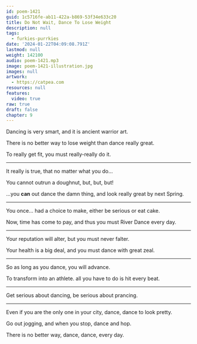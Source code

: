 ```yaml
---
id: poem-1421
guid: 1c5716fe-ab11-422a-b869-53f34e633c20
title: Do Not Wait, Dance To Lose Weight
description: null
tags:
  - furkies-purrkies
date: '2024-01-22T04:09:08.791Z'
lastmod: null
weight: 142100
audio: poem-1421.mp3
image: poem-1421-illustration.jpg
images: null
artwork:
  - https://catpea.com
resources: null
features:
  video: true
raw: true
draft: false
chapter: 9
---
```


Dancing is very smart,
and it is ancient warrior art.

There is no better way to lose weight
than dance really great.

To really get fit,
you must really-really do it.

---

It really is true,
that no matter what you do...

You cannot outrun a doughnut,
but, but, but!

...you __can__ out dance the damn thing,
and look really great by next Spring.

---

You once... had a choice to make,
either be serious or eat cake.

Now, time has come to pay,
and thus you must River Dance every day.

---

Your reputation will alter,
but you must never falter.

Your health is a big deal,
and you must dance with great zeal.

---

So as long as you dance,
you will advance.

To transform into an athlete.
all you have to do is hit every beat.

---

Get serious about dancing,
be serious about prancing.

---

Even if you are the only one in your city,
dance, dance to look pretty.

Go out jogging, and when you stop,
dance and hop.

There is no better way,
dance, dance, every day.
